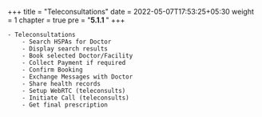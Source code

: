 +++
title = "Teleconsultations"
date = 2022-05-07T17:53:25+05:30
weight = 1
chapter = true
pre = "<b>5.1.1 </b>"
+++


	- Teleconsultations 
		- Search HSPAs for Doctor
		- Display search results 
		- Book selected Doctor/Facility
		- Collect Payment if required
		- Confirm Booking
		- Exchange Messages with Doctor
		- Share health records 
		- Setup WebRTC (teleconsults)
		- Initiate Call (teleconsults)
		- Get final prescription


